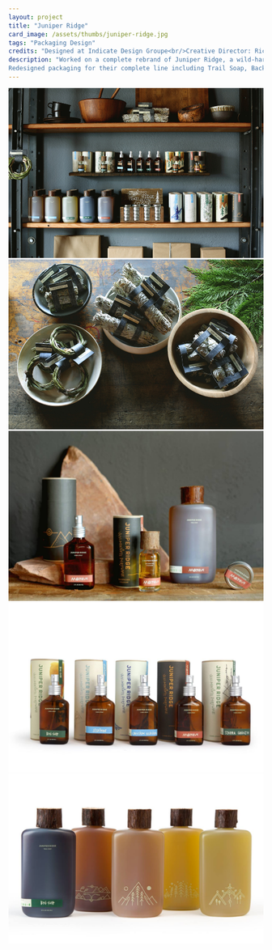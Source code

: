 ```yaml
---
layout: project
title: "Juniper Ridge"
card_image: /assets/thumbs/juniper-ridge.jpg
tags: "Packaging Design"
credits: "Designed at Indicate Design Groupe<br/>Creative Director: Rich Hansen<br/>Photos: Juniper Ridge"
description: "Worked on a complete rebrand of Juniper Ridge, a wild-harvested fragrance company, to visually unify their identity. 
Redesigned packaging for their complete line including Trail Soap, Backpacker's Cologne, Cabin Spray, Campfire Incense and Smudge's."
---
```

<img src="../assets/project_images/juniper_ridge/jr-line-2.jpg" />
<img src="../assets/project_images/juniper_ridge/jr-smudges.jpg" />
<img src="../assets/project_images/juniper_ridge/jr-line-mojave.jpg" />
<img src="../assets/project_images/juniper_ridge/jr-cs.jpg" />
<img src="../assets/project_images/juniper_ridge/jr-soaps.jpg" />
